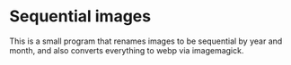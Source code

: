 # Sequential images

This is a small program that renames images to be sequential by year and month, and also converts everything
to webp via imagemagick.

